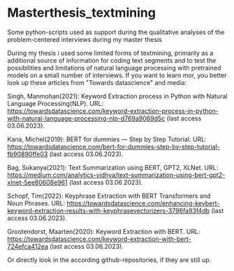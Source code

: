 # Masterthesis_textmining
Some python-scripts used as support during the qualitative analyses of the problem-centered interviews during my master thesis


During my thesis i used some limited forms of textmining, primarily as a additional source of information for coding text segments and to test the possibilities and limitations of natural language processing with pretrained models on a small number of interviews. If you want to learn mor, you better look up these articles from "Towards datascience" and media:

Singh, Manmohan(2021): Keyword Extraction process in Python with Natural Language Processing(NLP). URL: https://towardsdatascience.com/keyword-extraction-process-in-python-with-natural-language-processing-nlp-d769a9069d5c (last access 03.06.2023).

Kana, Michel(2019): BERT for dummies — Step by Step Tutorial. URL: https://towardsdatascience.com/bert-for-dummies-step-by-step-tutorial-fb90890ffe03 (last access 03.06.2023).

Bag, Sukanya(2021): Text Summarization using BERT, GPT2, XLNet. URL: https://medium.com/analytics-vidhya/text-summarization-using-bert-gpt2-xlnet-5ee80608e961 (last access 03.06.2023).

Schopf, Tim(2022): Keyphrase Extraction with BERT Transformers and Noun Phrases. URL: https://towardsdatascience.com/enhancing-keybert-keyword-extraction-results-with-keyphrasevectorizers-3796fa93f4db (last access 03.06.2023).

Grootendorst, Maarten(2020): Keyword Extraction with BERT. URL: https://towardsdatascience.com/keyword-extraction-with-bert-724efca412ea (last access 03.06.2023).

Or directly look in the according github-repositories, if they are still up.
